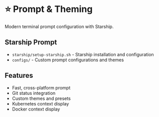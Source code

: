 # ⭐ Prompt & Theming

Modern terminal prompt configuration with Starship.

## Starship Prompt
- `starship/setup-starship.sh` - Starship installation and configuration
- `configs/` - Custom prompt configurations and themes

## Features
- Fast, cross-platform prompt
- Git status integration
- Custom themes and presets
- Kubernetes context display
- Docker context display
